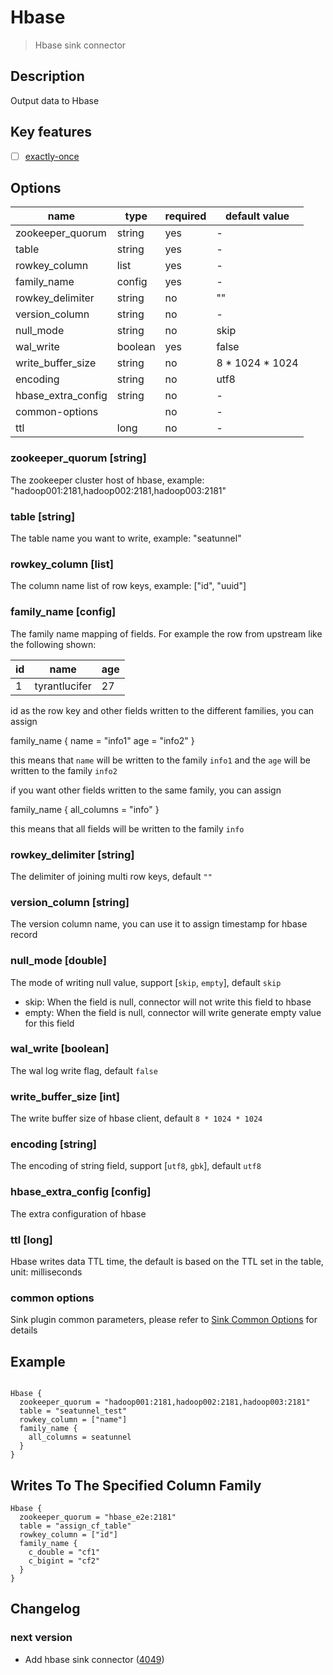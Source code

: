 # Hbase

> Hbase sink connector

## Description

Output data to Hbase

## Key features

- [ ] [exactly-once](../../concept/connector-v2-features.md)

## Options

|        name        |  type   | required |  default value  |
|--------------------|---------|----------|-----------------|
| zookeeper_quorum   | string  | yes      | -               |
| table              | string  | yes      | -               |
| rowkey_column      | list    | yes      | -               |
| family_name        | config  | yes      | -               |
| rowkey_delimiter   | string  | no       | ""              |
| version_column     | string  | no       | -               |
| null_mode          | string  | no       | skip            |
| wal_write          | boolean | yes      | false           |
| write_buffer_size  | string  | no       | 8 * 1024 * 1024 |
| encoding           | string  | no       | utf8            |
| hbase_extra_config | string  | no       | -               |
| common-options     |         | no       | -               |
| ttl                | long    | no       | -               |

### zookeeper_quorum [string]

The zookeeper cluster host of hbase, example: "hadoop001:2181,hadoop002:2181,hadoop003:2181"

### table [string]

The table name you want to write, example: "seatunnel"

### rowkey_column [list]

The column name list of row keys, example: ["id", "uuid"]

### family_name [config]

The family name mapping of fields. For example the row from upstream like the following shown:

| id |     name      | age |
|----|---------------|-----|
| 1  | tyrantlucifer | 27  |

id as the row key and other fields written to the different families, you can assign

family_name {
name = "info1"
age = "info2"
}

this means that `name` will be written to the family `info1` and the `age` will be written to the family `info2`

if you want other fields written to the same family, you can assign

family_name {
all_columns = "info"
}

this means that all fields will be written to the family `info`

### rowkey_delimiter [string]

The delimiter of joining multi row keys, default `""`

### version_column [string]

The version column name, you can use it to assign timestamp for hbase record

### null_mode [double]

The mode of writing null value, support [`skip`, `empty`], default `skip`

- skip: When the field is null, connector will not write this field to hbase
- empty: When the field is null, connector will write generate empty value for this field

### wal_write [boolean]

The wal log write flag, default `false`

### write_buffer_size [int]

The write buffer size of hbase client, default `8 * 1024 * 1024`

### encoding [string]

The encoding of string field, support [`utf8`, `gbk`], default `utf8`

### hbase_extra_config [config]

The extra configuration of hbase

### ttl [long]

Hbase writes data TTL time, the default is based on the TTL set in the table, unit: milliseconds

### common options

Sink plugin common parameters, please refer to [Sink Common Options](../sink-common-options.md) for details

## Example

```hocon

Hbase {
  zookeeper_quorum = "hadoop001:2181,hadoop002:2181,hadoop003:2181"
  table = "seatunnel_test"
  rowkey_column = ["name"]
  family_name {
    all_columns = seatunnel
  }
}
```

## Writes To The Specified Column Family

```hocon
Hbase {
  zookeeper_quorum = "hbase_e2e:2181"
  table = "assign_cf_table"
  rowkey_column = ["id"]
  family_name {
    c_double = "cf1"
    c_bigint = "cf2"
  }
}
```

## Changelog

### next version

- Add hbase sink connector ([4049](https://github.com/apache/seatunnel/pull/4049))

